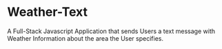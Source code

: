 # Weather-Text

A Full-Stack Javascript Application that sends Users a text message with Weather Information about the area the User specifies.
